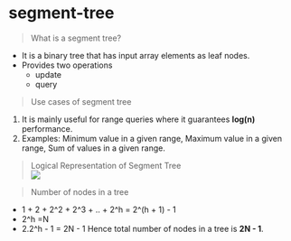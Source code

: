 # segment-tree

>What is a segment tree?
   - It is a binary tree that has input array elements as leaf nodes.
   - Provides two operations
      - update
      - query

>Use cases of segment tree
   1. It is mainly useful for range queries where it guarantees **log(n)** performance.
   2. Examples: Minimum value in a given range, Maximum value in a given range, Sum of values in a given range.

>Logical Representation of Segment Tree<br>
    ![](https://github.com/balaprojects/images/blob/master/SegmentTree_LogicalRepresentation.PNG)

>Number of nodes in a tree<br>
   - 1 + 2 + 2^2 + 2^3 + .. + 2^h = 2^(h + 1) - 1
   - 2^h =N
   - 2.2^h - 1 = 2N - 1
   Hence total number of nodes in a tree is **2N - 1**.
